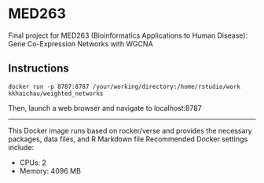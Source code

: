# MED263
Final project for MED263 (Bioinformatics Applications to Human Disease): Gene Co-Expression Networks with WGCNA

## Instructions
```shell
docker run -p 8787:8787 /your/working/directory:/home/rstudio/work kkhaichau/weighted_networks
```
Then, launch a web browser and navigate to localhost:8787  

---
This Docker image runs based on rocker/verse and provides the necessary packages, data files, and R Markdown file
Recommended Docker settings include:
* CPUs: 2
* Memory: 4096 MB
